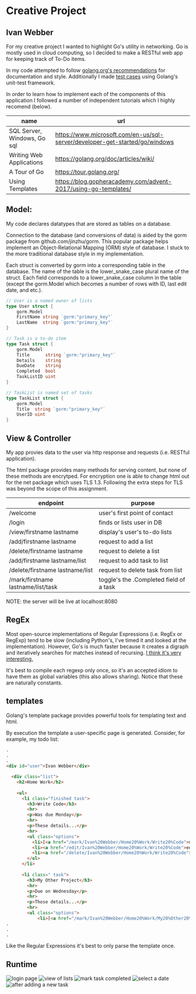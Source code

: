 # Creative Project
## Ivan Webber
For my creative project I wanted to highlight Go's utility in networking. Go is mostly used in cloud computing, so I decided to make a RESTful web app for keeping track of To-Do items.

In my code attempted to follow [golang.org's recommendations](https://golang.org/doc/effective_go.html#commentary) for documentation and style. Additionally I made [test cases]("github.com/ivanthewebber/csc372-project/rot13/rot13_tests.go") using Golang's unit-test framework.

In order to learn how to implement each of the components of this application I followed a number of independent tutorials which I highly recomend (below).

| name                        | url                                                |
| --------------------------- | -------------------------------------------------- |
| SQL Server, Windows, Go sql | https://www.microsoft.com/en-us/sql-server/developer-get-started/go/windows |
| Writing Web Applications    | https://golang.org/doc/articles/wiki/ |
| A Tour of Go                | https://tour.golang.org/ |
| Using Templates             | https://blog.gopheracademy.com/advent-2017/using-go-templates/ |


## Model:
My code declares datatypes that are stored as tables on a database.

Connection to the database (and conversions of data) is aided by the gorm package from github.com/jinzhu/gorm. This popular package helps implement an Object-Relational Mapping (ORM) style of database. I stuck to the more traditional database style in my implementation.

Each struct is converted by gorm into a corresponding table in the database. The name of the table is the lower_snake_case plural name of the struct. Each field corresponds to a lower_snake_case column in the table (except the gorm.Model which becomes a number of rows with ID, last edit date, and etc.).
```go
// User is a named owner of lists
type User struct {
	gorm.Model
	FirstName string `gorm:"primary_key"`
	LastName  string `gorm:"primary_key"`
}

// Task is a to-do item
type Task struct {
	gorm.Model
	Title      string `gorm:"primary_key"`
	Details    string
	DueDate    string
	Completed  bool
	TaskListID uint
}

// TaskList is named set of tasks
type TaskList struct {
	gorm.Model
	Title  string `gorm:"primary_key"`
	UserID uint
}
```

## View & Controller
My app provies data to the user via http response and requests (i.e. RESTful application).

The html package provides many methods for serving content, but none of these methods are encrytped. For encryption one is able to change html out for the net package which uses TLS 1.3. Following the extra steps for TLS was beyond the scope of this assignment.

| endpoint                                     | purpose                                 |
| -------------------------------------        | --------------------------------        |
| /welcome                                    | user's first point of contact           |
| /login                                      | finds or lists user in DB               |
| /view/firstname lastname                    | display's user's to-do lists            |
| /add/firstname lastname                     | request to add a list                   |
| /delete/firstname lastname                  | request to delete a list                |
| /add/firstname lastname/list                | request to add task to list             |
| /delete/firstname lastname/list             | request to delete task from list        |
| /mark/firstname lastname/list/task | toggle's the .Completed field of a task |
NOTE: the server will be live at localhost:8080

## RegEx
Most open-source implementations of Regular Expressions (i.e. RegEx or RegExp) tend to be slow (including Python's, I've timed it and looked at the implementation). However, Go's is much faster because it creates a digraph and iteratively searches for matches instead of recursing. [I think it's very interesting.](https://swtch.com/~rsc/regexp/regexp1.html)

It's best to compile each regexp only once, so it's an accepted idiom to have them as global variables (this also allows sharing). Notice that these are naturally constants.

## templates
Golang's template package provides powerful tools for templating text and html.

By execution the template a user-specific page is generated. Consider, for example, my todo list:

```html
.
.
.
<div id="user">Ivan Webber</div>

  <div class="list">
    <h2>Home Work</h2>
    
    <ul>    
      <li class="finished task">
        <h3>Write Code</h3>
        <hr>
        <p>Was due Monday</p>
        <hr>
        <p>These details...</p>
        <hr>
        <ul class="options">
          <li>[<a href="/mark/Ivan%20Webber/Home20%Work/Write20%Code">mark imcomplete</a></li>-
          <li><a href="/edit/Ivan%20Webber/Home20%Work/Write20%Code">edit</a></li>-
          <li><a href="/delete/Ivan%20Webber/Home20%Work/Write20%Code">delete</a>]</li>
        </ul>
      </li>
      
      <li class=" task">
        <h3>My Other Project</h3>
        <hr>
        <p>Due on Wednesday</p>
        <hr>
        <p>Those details...</p>
        <hr>
        <ul class="options">
            <li>[<a href="/mark/Ivan%20Webber/Home20%Work/My20%Other20%Project">mark complete</a></li>-
.
.
.
```

Like the Regular Expressions it's best to only parse the template once.

## Runtime
![login page](meta/login.png)
![view of lists](meta/view.png)
![mark task completed](meta/mark.png)
![select a date](meta/date.png)
![after adding a new task](meta/task.png)